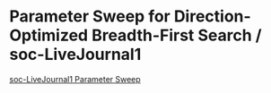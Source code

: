 # Parameter Sweep for Direction-Optimized Breadth-First Search / soc-LiveJournal1

[soc-LiveJournal1 Parameter Sweep](https://raw.githubusercontent.com/gunrock/io/master/plots/gunrock_dobfs_heatmaps_soc-LiveJournal1_do_ab_table.html ':include :type=markdown')
